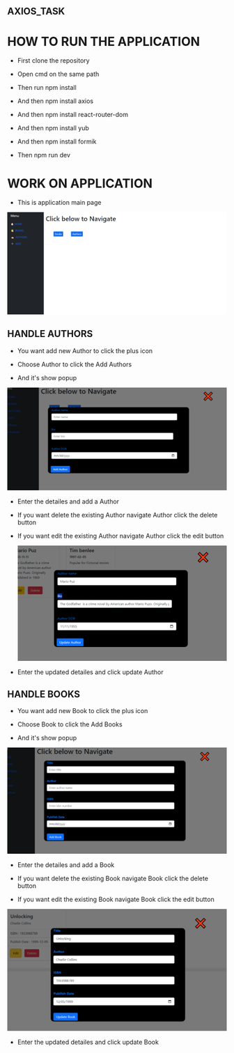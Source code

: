 ## AXIOS_TASK

# HOW TO RUN THE APPLICATION

- First clone the repository

- Open cmd on the same path

- Then run npm install

- And then npm install axios

- And then npm install react-router-dom

- And then npm install yub

- And then npm install formik

- Then npm run dev

# WORK ON APPLICATION

- This is application main page

![alt text](image.png)

## HANDLE AUTHORS

- You want add new Author to click the plus icon

- Choose Author to click the Add Authors

- And it's show popup

![alt text](image-1.png)

- Enter the detailes and add a Author

- If you want delete the existing Author navigate Author click the delete button

- If you want edit the existing Author navigate Author click the edit button

  ![alt text](image-4.png)

- Enter the updated detailes and click update Author

## HANDLE BOOKS

- You want add new Book to click the plus icon

- Choose Book to click the Add Books

- And it's show popup

![alt text](image-2.png)

- Enter the detailes and add a Book

- If you want delete the existing Book navigate Book click the delete button

- If you want edit the existing Book navigate Book click the edit button

![alt text](image-3.png)

- Enter the updated detailes and click update Book
